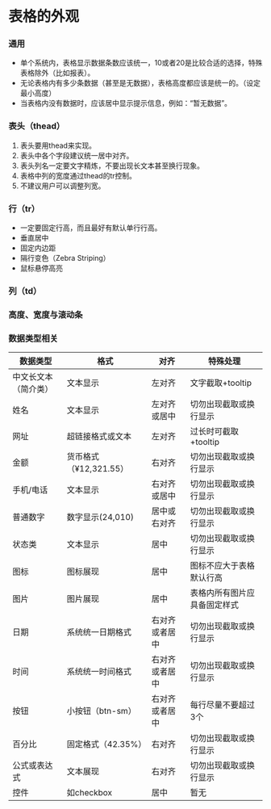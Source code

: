 # 表格的外观

### 通用

* 单个系统内，表格显示数据条数应该统一，10或者20是比较合适的选择，特殊表格除外（比如报表）。
* 无论表格内有多少条数据（甚至是无数据），表格高度都应该是统一的。（设定最小高度）
* 当表格内没有数据时，应该居中显示提示信息，例如：“暂无数据”。

### 表头（thead）

1. 表头要用thead来实现。
2. 表头中各个字段建议统一居中对齐。
3. 表头列名一定要文字精炼，不要出现长文本甚至换行现象。
4. 表格中列的宽度通过thead的tr控制。
5. 不建议用户可以调整列宽。

### 行（tr）

* 一定要固定行高，而且最好有默认单行行高。
* 垂直居中
* 固定内边距
* 隔行变色（Zebra Striping）
* 鼠标悬停高亮

### 列（td）

### 高度、宽度与滚动条

### 数据类型相关

| 数据类型 | 格式 | 对齐 | 特殊处理 |
| --- | --- | --- | --- |
| 中文长文本（简介类） | 文本显示 | 左对齐 | 文字截取+tooltip |
| 姓名 | 文本显示 | 左对齐或居中 | 切勿出现截取或换行显示 |
| 网址 | 超链接格式或文本 | 左对齐 | 过长时可截取+tooltip |
| 金额 | 货币格式（¥12,321.55） | 右对齐 | 切勿出现截取或换行显示 |
| 手机\/电话 | 文本显示 | 右对齐或居中 | 切勿出现截取或换行显示 |
| 普通数字 | 数字显示\(24,010\) | 居中或右对齐 | 切勿出现截取或换行显示 |
| 状态类 | 文本显示 | 居中 | 切勿出现截取或换行显示 |
| 图标 | 图标展现 | 居中 | 图标不应大于表格默认行高 |
| 图片 | 图片展现 | 居中 | 表格内所有图片应具备固定样式 |
| 日期 | 系统统一日期格式 | 右对齐或者居中 | 切勿出现截取或换行显示 |
| 时间 | 系统统一时间格式 | 右对齐或者居中 | 切勿出现截取或换行显示 |
| 按钮 | 小按钮（btn-sm） | 右对齐或者居中 | 每行尽量不要超过3个 |
| 百分比 | 固定格式（42.35%） | 右对齐 | 切勿出现截取或换行显示 |
| 公式或表达式 | 文本展现 | 右对齐 | 切勿出现截取或换行显示 |
| 控件 | 如checkbox | 居中 | 暂无 |

